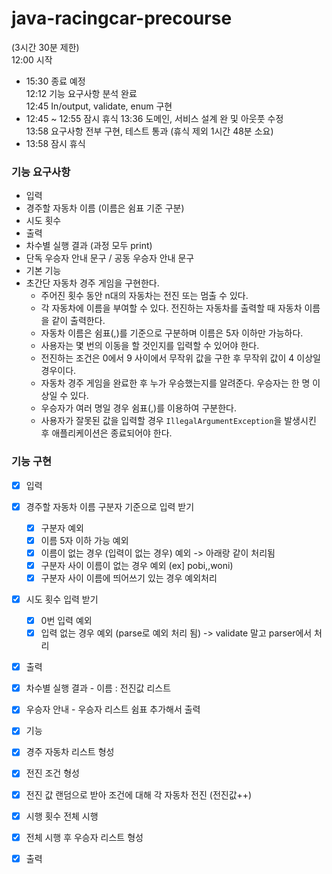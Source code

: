# java-racingcar-precourse

(3시간 30분 제한)<br>
12:00 시작 <br>
 - 15:30 종료 예정 <br>
12:12 기능 요구사항 분석 완료 <br>
12:45 In/output, validate, enum 구현 <br>
 - 12:45 ~ 12:55 잠시 휴식
13:36 도메인, 서비스 설계 완 및 아웃풋 수정 <br>
13:58 요구사항 전부 구현, 테스트 통과 (휴식 제외 1시간 48분 소요) <br>
 - 13:58 잠시 휴식



### 기능 요구사항
 - 입력 
  - 경주할 자동차 이름 (이름은 쉼표 기준 구분)
  - 시도 횟수
 - 출력
  - 차수별 실행 결과 (과정 모두 print)
  - 단독 우승자 안내 문구 / 공동 우승자 안내 문구
 - 기본 기능
 - 초간단 자동차 경주 게임을 구현한다.
   - 주어진 횟수 동안 n대의 자동차는 전진 또는 멈출 수 있다.
   - 각 자동차에 이름을 부여할 수 있다. 전진하는 자동차를 출력할 때 자동차 이름을 같이 출력한다.
   - 자동차 이름은 쉼표(,)를 기준으로 구분하며 이름은 5자 이하만 가능하다.
   - 사용자는 몇 번의 이동을 할 것인지를 입력할 수 있어야 한다.
   - 전진하는 조건은 0에서 9 사이에서 무작위 값을 구한 후 무작위 값이 4 이상일 경우이다.
   - 자동차 경주 게임을 완료한 후 누가 우승했는지를 알려준다. 우승자는 한 명 이상일 수 있다.
   - 우승자가 여러 명일 경우 쉼표(,)를 이용하여 구분한다.
   - 사용자가 잘못된 값을 입력할 경우 `IllegalArgumentException`을 발생시킨 후 애플리케이션은 종료되어야 한다.

 ### 기능 구현
 - [X] 입력 
  - [X] 경주할 자동차 이름 구분자 기준으로 입력 받기
    - [X] 구분자 예외
    - [X] 이름 5자 이하 가능 예외
    - [X] 이름이 없는 경우 (입력이 없는 경우) 예외 -> 아래랑 같이 처리됨
    - [X] 구분자 사이 이름이 없는 경우 예외 (ex] pobi,,woni) 
    - [X] 구분자 사이 이름에 띄어쓰기 있는 경우 예외처리
  - [X] 시도 횟수 입력 받기
    - [X] 0번 입력 예외
    - [X] 입력 없는 경우 예외 (parse로 예외 처리 됨) -> validate 말고 parser에서 처리
 - [X] 출력
  - [X] 차수별 실행 결과 - 이름 : 전진값 리스트
  - [X] 우승자 안내 - 우승자 리스트 쉼표 추가해서 출력
 - [X] 기능
  - [X] 경주 자동차 리스트 형성
  - [X] 전진 조건 형성
  - [X] 전진 값 랜덤으로 받아 조건에 대해 각 자동차 전진 (전진값++)
  - [X] 시행 횟수 전체 시행
  - [X] 전체 시행 후 우승자 리스트 형성
  - [X] 출력
 

